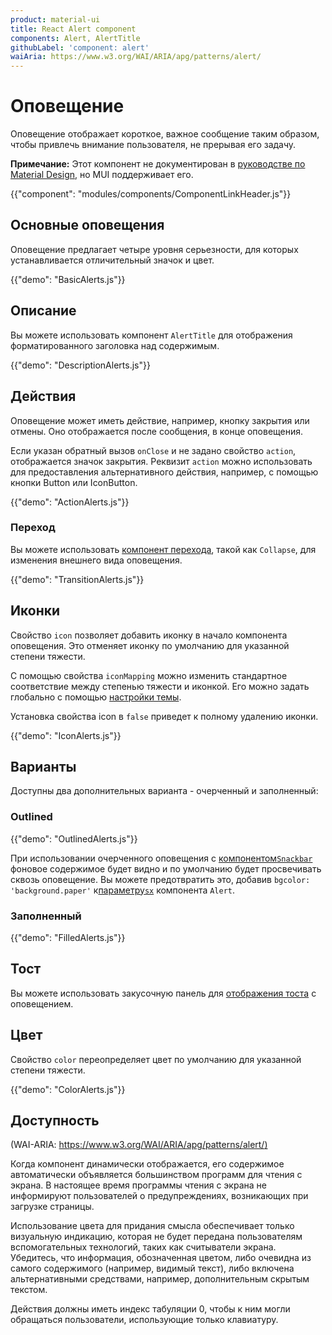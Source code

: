 ```yaml
---
product: material-ui
title: React Alert component
components: Alert, AlertTitle
githubLabel: 'component: alert'
waiAria: https://www.w3.org/WAI/ARIA/apg/patterns/alert/
---
```


# Оповещение <meta data-oversett="" data-original-text="Alert">

<p class="description">Оповещение отображает короткое, важное сообщение таким образом, чтобы привлечь внимание пользователя, не прерывая его задачу.</p>

**Примечание:** Этот компонент не документирован в [руководстве по Material Design](https://m2.material.io/), но MUI поддерживает его.

{{"component": "modules/components/ComponentLinkHeader.js"}}

## Основные оповещения <meta data-oversett="" data-original-text="Basic alerts">

Оповещение предлагает четыре уровня серьезности, для которых устанавливается отличительный значок и цвет.

{{"demo": "BasicAlerts.js"}}

## Описание <meta data-oversett="" data-original-text="Description">

Вы можете использовать компонент `AlertTitle` для отображения форматированного заголовка над содержимым.

{{"demo": "DescriptionAlerts.js"}}

## Действия <meta data-oversett="" data-original-text="Actions">

Оповещение может иметь действие, например, кнопку закрытия или отмены. Оно отображается после сообщения, в конце оповещения.

Если указан обратный вызов `onClose` и не задано свойство `action`, отображается значок закрытия. Реквизит `action` можно использовать для предоставления альтернативного действия, например, с помощью кнопки Button или IconButton.

{{"demo": "ActionAlerts.js"}}

### Переход <meta data-oversett="" data-original-text="Transition">

Вы можете использовать [компонент перехода](/material-ui/transitions/), такой как `Collapse`, для изменения внешнего вида оповещения.

{{"demo": "TransitionAlerts.js"}}

## Иконки <meta data-oversett="" data-original-text="Icons">

Свойство `icon` позволяет добавить иконку в начало компонента оповещения. Это отменяет иконку по умолчанию для указанной степени тяжести.

С помощью свойства `iconMapping` можно изменить стандартное соответствие между степенью тяжести и иконкой. Его можно задать глобально с помощью [настройки темы](/material-ui/customization/theme-components/#default-props).

Установка свойства icon в `false` приведет к полному удалению иконки.

{{"demo": "IconAlerts.js"}}

## Варианты <meta data-oversett="" data-original-text="Variants">

Доступны два дополнительных варианта - очерченный и заполненный:

### Outlined <meta data-oversett="" data-original-text="Outlined">

{{"demo": "OutlinedAlerts.js"}}

При использовании очерченного оповещения с [компонентом`Snackbar`](/material-ui/react-snackbar/#customization) фоновое содержимое будет видно и по умолчанию будет просвечивать сквозь оповещение. Вы можете предотвратить это, добавив `bgcolor: 'background.paper'` к[параметру`sx`](/material-ui/customization/how-to-customize/#the-sx-prop) компонента `Alert`.

### Заполненный <meta data-oversett="" data-original-text="Filled">

{{"demo": "FilledAlerts.js"}}

## Тост <meta data-oversett="" data-original-text="Toast">

Вы можете использовать закусочную панель для [отображения тоста](/material-ui/react-snackbar/#customization) с оповещением.

## Цвет <meta data-oversett="" data-original-text="Color">

Свойство `color` переопределяет цвет по умолчанию для указанной степени тяжести.

{{"demo": "ColorAlerts.js"}}

## Доступность <meta data-oversett="" data-original-text="Accessibility">

(WAI-ARIA: [https://www.w3.org/WAI/ARIA/apg/patterns/alert/)](https://www.w3.org/WAI/ARIA/apg/patterns/alert/)

Когда компонент динамически отображается, его содержимое автоматически объявляется большинством программ для чтения с экрана. В настоящее время программы чтения с экрана не информируют пользователей о предупреждениях, возникающих при загрузке страницы.

Использование цвета для придания смысла обеспечивает только визуальную индикацию, которая не будет передана пользователям вспомогательных технологий, таких как считыватели экрана. Убедитесь, что информация, обозначенная цветом, либо очевидна из самого содержимого (например, видимый текст), либо включена альтернативными средствами, например, дополнительным скрытым текстом.

Действия должны иметь индекс табуляции 0, чтобы к ним могли обращаться пользователи, использующие только клавиатуру.
